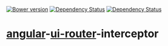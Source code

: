 [![Bower version](http://img.shields.io/bower/v/ng-ui-router-interceptor.svg?style=flat)](http://bower.io/search/?q=ng-ui-router-interceptor) [![Dependency Status](https://david-dm.org/mdreizin/ng-ui-router-interceptor.svg?style=flat)](https://david-dm.org/mdreizin/ng-ui-router-interceptor) [![Dependency Status](https://david-dm.org/mdreizin/ng-ui-router-interceptor/dev-status.svg?style=flat)](https://david-dm.org/mdreizin/ng-ui-router-interceptor#info=devDependencies)

[angular](https://github.com/angular/angular.js)-[ui-router](https://github.com/angular-ui/ui-router)-interceptor
=================================================================================================================
